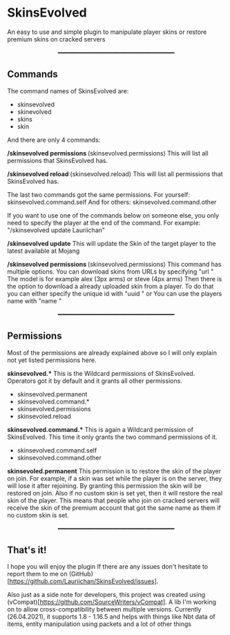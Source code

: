 # SkinsEvolved
  
An easy to use and simple plugin to manipulate player skins 
or restore premium skins on cracked servers

<p align=center>━━━━━━━━━━━━━━━━━━━━━━━━━━━━━━━━</p>

## Commands

The command names of SkinsEvolved are:
- skinsevolved
- skinevolved
- skins
- skin

And there are only 4 commands:

<B>/skinsevolved permissions </B>(skinsevolved.permissions)
This will list all permissions that SkinsEvolved has.

<B>/skinsevolved reload </B>(skinsevolved.reload)
This will list all permissions that SkinsEvolved has.


The last two commands got the same permissions.
For yourself: skinsevolved.command.self
And for others: skinsevolved.command.other

If you want to use one of the commands below on someone else, you only need to specify the player at the end of the command.
For example: "/skinsevolved update Lauriichan"

<B>/skinsevolved update</B>
This will update the Skin of the target player to the latest available at Mojang

<B>/skinsevolved permissions </B>(skinsevolved.permissions)
This command has multiple options.
You can download skins from URLs by specifying "url <URL> <Model>"
The model is for example alex (3px arms) or steve (4px arms)
Then there is the option to download a already uploaded skin from a player.
To do that you can either specify the unique id with "uuid <UniqueId>" or
You can use the players name with "name <PlayerName>"

<p align=center>━━━━━━━━━━━━━━━━━━━━━━━━━━━━━━━━</p>

## Permissions

Most of the permissions are already explained above so I will only explain not yet listed permissions here.

<B>skinsevolved.*</B>
This is the Wildcard permissions of SkinsEvolved.
Operators got it by default and it grants all other permissions.
- skinsevolved.permanent
- skinsevolved.command.*
- skinsevolved.permissions
- skinsevoled.reload

<B>skinsevolved.command.*</B>
This is again a Wildcard permission of SkinsEvolved.
This time it only grants the two command permissions of it.
- skinsevolved.command.self
- skinsevolved.command.other

<B>skinsevoled.permanent</B>
This permission is to restore the skin of the player on join.
For example, if a skin was set while the player is on the server, they will lose it after rejoining.
By granting this permission the skin will be restored on join.
Also if no custom skin is set yet, then it will restore the real skin of the player.
This means that people who join on cracked servers will receive the skin of the premium account that got the same name as them if no custom skin is set.

<p align=center>━━━━━━━━━━━━━━━━━━━━━━━━━━━━━━━━</p>

## That's it!

I hope you will enjoy the plugin
If there are any issues don't hesitate to report them to me on (GitHub)[https://github.com/Lauriichan/SkinsEvolved/issues].

Also just as a side note for developers, this project was created using (vCompat)[https://github.com/SourceWriters/vCompat].
A lib I'm working on to allow cross-compatibility between multiple versions.
Currently (26.04.2021), it supports 1.8 - 1.16.5 and helps with things like Nbt data of items, entity manipulation using packets and a lot of other things
